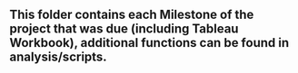 ## This folder contains each Milestone of the project that was due (including Tableau Workbook), additional functions can be found in analysis/scripts.
